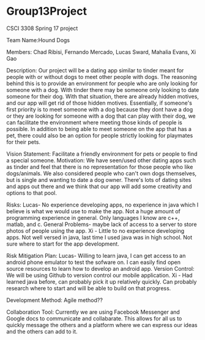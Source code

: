 # Group13Project
CSCI 3308 Spring 17 project

Team Name:Hound Dogs

Members: Chad Ribisi, Fernando Mercado, Lucas Sward, Mahalia Evans, Xi Gao

Description: Our project will be a dating app similar to tinder meant for people with or without dogs to meet other people with dogs. The reasoning behind this is to provide an environment for people who are only looking for someone with a dog. With tinder there may be someone only looking to date someone for their dog. With that situation, there are already hidden motives, and our app will get rid of those hidden motives. Essentially, if someone's first priority is to meet someone with a dog because they dont have a dog or they are looking for someone with a dog that can play with their dog, we can facilitate the environment where meeting those kinds of people is possible. In addition to being able to meet someone on the app that has a pet, there could also be an option for people strictly looking for playmates for their pets. 

Vision Statement: Facilitate a friendly environment for pets or people to find a special someone.
Motivation: We have seen/used other dating apps such as tinder and feel that there is no representation for those people who like dogs/animals. We also considered people who can't own dogs themselves, but is single and wanting to date a dog owner. There's lots of dating sites and apps out there and we think that our app will add some creativity and options to that pool.

Risks:
  Lucas- No experience developing apps, no experience in java which I believe is what we would use to make the app. Not a huge amount of programming experience in general. Only languages I know are c++, matlab, and c.
    General Problems- maybe lack of access to a server to store photos of people using the app.
  Xi - Little to no experience developing apps. Not well versed in java, last time I used java was in high school. Not sure where to start for the app development.	
    
Risk Mitigation Plan:
  Lucas- Willing to learn java, I can get access to an android phone emulator to test the sofware on. I can easily find open source resources to learn how to develop an android app.
Version Control: We will be using Github to version control our mobile application.
  Xi - Had learned java before, can probably pick it up relatively quickly. Can probably research where to start and will be able to build on that progress. 

Development Method: Agile method?? 

Collaboration Tool: Currently we are using Facebook Messenger and Google docs to communicate and collabarate. This allows for all us to quickly message the others and a platform where we can express our ideas and the others can add to it.
